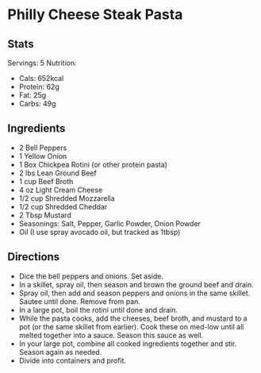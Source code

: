 # Philly Cheese Steak Pasta

## Stats
Servings: 5
Nutrition:
- Cals: 652kcal
- Protein: 62g
- Fat: 25g
- Carbs: 49g

## Ingredients

- 2 Bell Peppers
- 1 Yellow Onion
- 1 Box Chickpea Rotini (or other protein pasta)
- 2 lbs Lean Ground Beef
- 1 cup Beef Broth
- 4 oz Light Cream Cheese
- 1/2 cup Shredded Mozzarella
- 1/2 cup Shredded Cheddar
- 2 Tbsp Mustard
- Seasonings: Salt, Pepper, Garlic Powder, Onion Powder
- Oil (I use spray avocado oil, but tracked as 1tbsp)

## Directions

- Dice the bell peppers and onions. Set aside.
- In a skillet, spray oil, then season and brown the ground beef and drain.
- Spray oil, then add and season peppers and onions in the same skillet. Sautee until done. Remove from pan.
- In a large pot, boil the rotini until done and drain.
- While the pasta cooks, add the cheeses, beef broth, and mustard to a pot (or the same skillet from earlier). Cook these on med-low until all melted together into a sauce. Season this sauce as well.
- In your large pot, combine all cooked ingredients together and stir. Season again as needed.
- Divide into containers and profit.